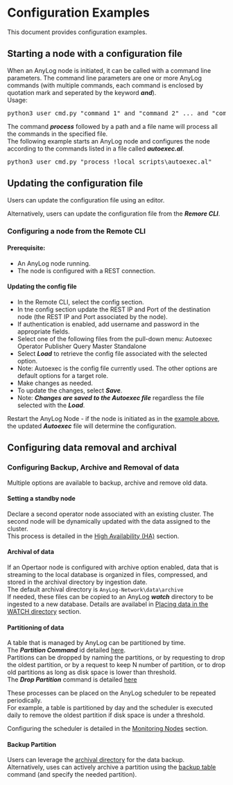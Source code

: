 # Configuration Examples

This document provides configuration examples.

## Starting a node with a configuration file

When an AnyLog node is initiated, it can be called with a command line parameters. The command line parameters 
are one or more AnyLog commands (with multiple commands, each command is enclosed by quotation mark and seperated by the keyword ***and***).  
Usage:
<pre>
python3 user_cmd.py "command 1" and "command 2" ... and "command n"
</pre>


The command ***process*** followed by a path and a file name will process all the commands in the specified file.  
The following example starts an AnyLog node and configures the node according to the commands listed in a file called ***autoexec.al***.

<pre>
python3 user_cmd.py "process !local_scripts\autoexec.al"
</pre>

## Updating the configuration file

Users can update the configuration file using an editor.

Alternatively, users can update the configuration file from the ***Remore CLI***.

### Configuring a node from the Remote CLI

#### Prerequisite: 
* An AnyLog node running.
* The node is configured with a REST connection.

#### Updating the config file
* In the Remote CLI, select the config section.  
* In tne config section update the REST IP and Port of the destination node (the REST IP and Port associated by the node).
* If authentication is enabled, add username and password in the appropriate fields.
* Select one of the following files from the pull-down menu:
  Autoexec
  Operator
  Publisher
  Query
  Master
  Standalone
* Select ***Load*** to retrieve the config file associated with the selected option.
* Note: Autoexec is the config file currently used. The other options are default options for a target role.
* Make changes as needed.
* To update the changes, select ***Save***.
* Note: ***Changes are saved to the Autoexec file*** regardless the file selected with the ***Load***.

Restart the AnyLog Node - if the node is initiated as in the [example above](#starting-a-node-with-a-configuration-file), the updated ***Autoexec*** file will determine the configuration.

  
## Configuring data removal and archival

### Configuring Backup, Archive and Removal of data

Multiple options are available to backup, archive and remove old data.

#### Setting a standby node

Declare a second operator node associated with an existing cluster. The second node will be dynamically updated with the
data assigned to the cluster.  
This process is detailed in the [High Availability (HA)](https://github.com/AnyLog-co/documentation/blob/master/high%20availability.md#high-availability-ha) section.

#### Archival of data

If an Opertaor node is configured with archive option enabled, data that is streaming to the local database is organized in 
files, compressed, and stored in the archival directory by ingestion date.  
The default archival directory is ```AnyLog-Network\data\archive```  
If needed, these files can be copied to an AnyLog ***watch*** directory to be ingested to a new database.
Details are availabel in [Placing data in the WATCH directory](https://github.com/AnyLog-co/documentation/blob/master/adding%20data.md#placing-data-in-the-watch-directory) section.

#### Partitioning of data

A table that is managed by AnyLog can be partitioned by time.  
The ***Partition Command*** id detailed [here](https://github.com/AnyLog-co/documentation/blob/master/anylog%20commands.md#partition-command).  
Partitions can be dropped by naming the partitions, or by requesting to drop the oldest partition, or by a request to
keep N number of partition, or to drop old partitions as long as disk space is lower than threshold.  
The ***Drop Partition*** command is detailed [here](https://github.com/AnyLog-co/documentation/blob/master/anylog%20commands.md#drop-partition-command)

These processes can be placed on the AnyLog scheduler to be repeated periodically.  
For example, a table is partitioned by day and the scheduler is executed daily to remove the oldest partition if disk space 
is under a threshold.

Configuring the scheduler is detailed in the [Monitoring Nodes](https://github.com/AnyLog-co/documentation/blob/master/monitoring%20nodes.md#monitoring-nodes) section.

#### Backup Partition

Users can leverage the [archival directory](#archival-of-data) for the data backup.  
Alternatively, uses can actively archive a partition using the [backup table](https://github.com/AnyLog-co/documentation/blob/master/anylog%20commands.md#backup-command) 
command (and specify the needed partition).



